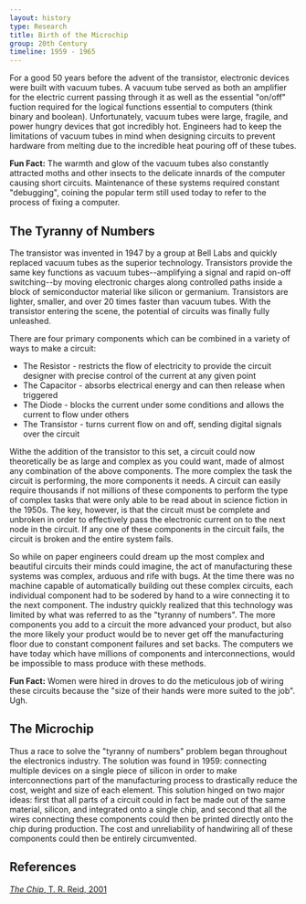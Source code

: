 ```yaml
---
layout: history
type: Research
title: Birth of the Microchip
group: 20th Century
timeline: 1959 - 1965
---
```


For a good 50 years before the advent of the transistor, electronic devices were built with vacuum tubes. A vacuum tube served as both an amplifier for the electric current passing through it as well as the essential "on/off" fuction required for the logical functions essential to computers (think binary and boolean). Unfortunately, vacuum tubes were large, fragile, and power hungry devices that got incredibly hot. Engineers had to keep the limitations of vacuum tubes in mind when designing circuits to prevent hardware from melting due to the incredible heat pouring off of these tubes.

<span class="notation"><strong>Fun Fact:</strong> The warmth and glow of the vacuum tubes also constantly attracted moths and other insects to the delicate innards of the computer causing short circuits. Maintenance of these systems required constant "debugging", coining the popular term still used today to refer to the process of fixing a computer.</span>

<h2>The Tyranny of Numbers</h2>

The transistor was invented in 1947 by a group at Bell Labs and quickly replaced vacuum tubes as the superior technology. Transistors provide the same key functions as vacuum tubes--amplifying a signal and rapid on-off switching--by moving electronic charges along controlled paths inside a block of semiconductor material like silicon or germanium. Transistors are lighter, smaller, and over 20 times faster than vacuum tubes. With the transistor entering the scene, the potential of circuits was finally fully unleashed. 

There are four primary components which can be combined in a variety of ways to make a circuit:
<ul>
<li>The Resistor - restricts the flow of electricity to provide the circuit designer with precise control of the current at any given point</li> 
<li>The Capacitor - absorbs electrical energy and can then release when triggered</li>
<li>The Diode -  blocks the current under some conditions and allows the current to flow under others</li>
<li>The Transistor - turns current flow on and off, sending digital signals over the circuit</li>
</ul>

Withe the addition of the transistor to this set, a circuit could now theoretically be as large and complex as you could want, made of almost any combination of the above components. The more complex the task the circuit is performing, the more components it needs. A circuit can easily require thousands if not millions of these components to perform the type of complex tasks that were only able to be read about in science fiction in the 1950s. The key, however, is that the circuit must be complete and unbroken in order to effectively pass the electronic current on to the next node in the circuit. If any one of these components in the circuit fails, the circuit is broken and the entire system fails. 

So while on paper engineers could dream up the most complex and beautiful circuits their minds could imagine, the act of manufacturing these systems was complex, arduous and rife with bugs. At the time there was no machine capable of automatically building out these complex circuits, each individual component had to be sodered by hand to a wire connecting it to the next component. The industry quickly realized that this technology was limited by what was referred to as the "tyranny of numbers". The more components you add to a circuit the more advanced your product, but also the more likely your product would be to never get off the manufacturing floor due to constant component failures and set backs. The computers we have today which have millions of components and interconnections, would be impossible to mass produce with these methods. 

<span class="notation"><strong>Fun Fact:</strong> Women were hired in droves to do the meticulous job of wiring these circuits because the "size of their hands were more suited to the job". Ugh.</span>

<h2>The Microchip</h2>
Thus a race to solve the "tyranny of numbers" problem began throughout the electronics industry. The solution was found in 1959: connecting multiple devices on a single piece of silicon in order to make interconnections part of the manufacturing process to drastically reduce the cost, weight and size of each element. This solution hinged on two major ideas: first that all parts of a circuit could in fact be made out of the same material, silicon, and integrated onto a single chip, and second that all the wires connecting these components could then be printed directly onto the chip during production. The cost and unreliability of handwiring all of these components could then be entirely circumvented.

<h2>References</h2>
<a href="/2017/01/12/thechip/"><i>The Chip</i>, T. R. Reid, 2001</a>

